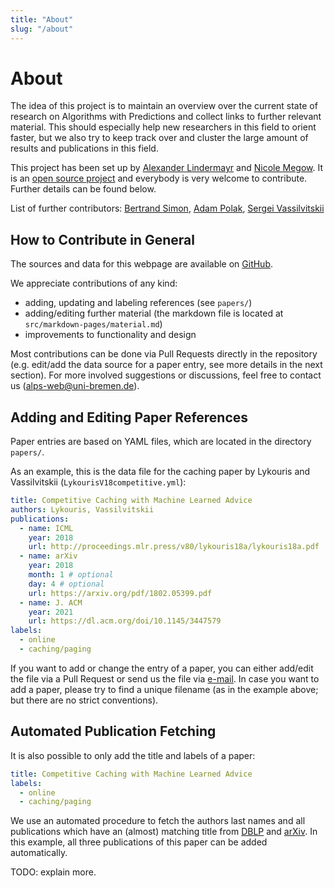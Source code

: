 ```yaml
---
title: "About"
slug: "/about"
---
```


# About

The idea of this project is to maintain an overview over the current state of research on Algorithms with Predictions and collect links to further relevant material. This should especially help new researchers in this field to orient faster, but we also try to keep track over and cluster the large amount of results and publications in this field.

This project has been set up by [Alexander Lindermayr](https://www.uni-bremen.de/en/cslog/team/alexander-lindermayr) and [Nicole Megow](https://www.uni-bremen.de/en/cslog/nmegow). It is an [open source project](https://github.com/algorithms-with-predictions/algorithms-with-predictions.github.io) and everybody is very welcome to contribute. Further details can be found below.

List of further contributors: [Bertrand Simon](https://cclab.pages.in2p3.fr/bertrand.simon/), [Adam Polak](https://adampolak.github.io/), [Sergei Vassilvitskii](https://theory.stanford.edu/~sergei/)

## How to Contribute in General

The sources and data for this webpage are available on [GitHub](https://github.com/algorithms-with-predictions/algorithms-with-predictions.github.io).

We appreciate contributions of any kind:

- adding, updating and labeling references (see `papers/`)
- adding/editing further material (the markdown file is located at `src/markdown-pages/material.md`)
- improvements to functionality and design

Most contributions can be done via Pull Requests directly in the repository (e.g. edit/add the data source for a paper entry, see more details in the next section). For more involved suggestions or discussions, feel free to contact us ([alps-web@uni-bremen.de](mailto:alps-web@uni-bremen.de)).

## Adding and Editing Paper References

Paper entries are based on YAML files, which are located in the directory `papers/`.

As an example, this is the data file for the caching paper by Lykouris and Vassilvitskii (`LykourisV18competitive.yml`):

```yml
title: Competitive Caching with Machine Learned Advice
authors: Lykouris, Vassilvitskii
publications:
  - name: ICML
    year: 2018
    url: http://proceedings.mlr.press/v80/lykouris18a/lykouris18a.pdf
  - name: arXiv
    year: 2018
    month: 1 # optional
    day: 4 # optional
    url: https://arxiv.org/pdf/1802.05399.pdf
  - name: J. ACM
    year: 2021
    url: https://dl.acm.org/doi/10.1145/3447579
labels: 
  - online
  - caching/paging 
```

If you want to add or change the entry of a paper, you can either add/edit the file via a Pull Request or send us the file via [e-mail](mailto:alps-web@uni-bremen.de). In case you want to add a paper, please try to find a unique filename (as in the example above; but there are no strict conventions).

## Automated Publication Fetching

It is also possible to only add the title and labels of a paper:

```yml
title: Competitive Caching with Machine Learned Advice
labels: 
  - online
  - caching/paging 
```

We use an automated procedure to fetch the authors last names and all publications which have an (almost) matching title from [DBLP](https://dblp.org) and [arXiv](https://arxiv.org). In this example, all three publications of this paper can be added automatically.

TODO: explain more.
